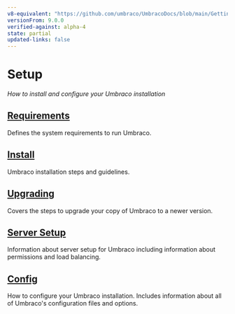 ```yaml
---
v8-equivalent: "https://github.com/umbraco/UmbracoDocs/blob/main/Getting-Started/Setup/index.md"
versionFrom: 9.0.0
verified-against: alpha-4
state: partial
updated-links: false
---
```


# Setup
*How to install and configure your Umbraco installation*

## [Requirements](Requirements/)
Defines the system requirements to run Umbraco.

## [Install](Install/)
Umbraco installation steps and guidelines.

## [Upgrading](Upgrading/)
Covers the steps to upgrade your copy of Umbraco to a newer version.

## [Server Setup](Server-Setup/)
Information about server setup for Umbraco including information about permissions and load balancing.

## [Config](../../Reference/Config/)
How to configure your Umbraco installation. Includes information about all of Umbraco's configuration files and options.